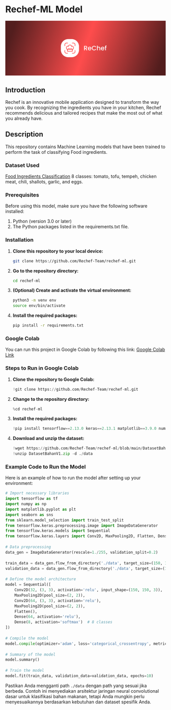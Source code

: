 # Rechef-ML Model
<img alt="banner ternaku" src="https://github.com/Rechef-Team/.github/blob/main/profile/banner.png?raw=true"><br>
## Introduction
Rechef is an innovative mobile application designed to transform the way you cook. By recognizing the ingredients you have in your kitchen, Rechef recommends delicious and tailored recipes that make the most out of what you already have.

## Description
This repository contains Machine Learning models that have been trained to perform the task of classifying Food ingredients.



### Dataset Used

[Food Ingredients Classification](https://github.com/Rechef-Team/rechef-ml/blob/main/DatasetBahanV1.zip) 8 classes: tomato, tofu, tempeh, chicken meat, chili, shallots, garlic, and eggs.

### Prerequisites

Before using this model, make sure you have the following software installed:

1. Python (version 3.0 or later)
2. The Python packages listed in the requirements.txt file.

### Installation

1. **Clone this repository to your local device:**

    ```bash
    git clone https://github.com/Rechef-Team/rechef-ml.git
    ```

2. **Go to the repository directory:**

    ```bash
    cd rechef-ml
    ```

3. **(Optional) Create and activate the virtual environment:**

    ```bash
    python3 -m venv env
    source env/bin/activate
    ```

4. **Install the required packages:**

    ```bash
    pip install -r requirements.txt
    ```

### Google Colab

You can run this project in Google Colab by following this link: [Google Colab Link](https://colab.research.google.com/drive/19T5O_GintvH6FB-X6VdfCd1rBpKJ1eEe#scrollTo=TD-ZwCEM3PqY)

### Steps to Run in Google Colab

1. **Clone the repository to Google Colab:**

    ```python
    !git clone https://github.com/Rechef-Team/rechef-ml.git
    ```

2. **Change to the repository directory:**

    ```python
    %cd rechef-ml
    ```

3. **Install the required packages:**

    ```python
    !pip install tensorflow==2.13.0 keras==2.13.1 matplotlib==3.9.0 numpy==1.24.3 scikit-learn==1.5.0 seaborn==0.13.2
    ```

4. **Download and unzip the dataset:**

    ```python
    !wget https://github.com/Rechef-Team/rechef-ml/blob/main/DatasetBahanV1.zip
    !unzip DatasetBahanV1.zip -d ./data
    ```

### Example Code to Run the Model

Here is an example of how to run the model after setting up your environment:

```python
# Import necessary libraries
import tensorflow as tf
import numpy as np
import matplotlib.pyplot as plt
import seaborn as sns
from sklearn.model_selection import train_test_split
from tensorflow.keras.preprocessing.image import ImageDataGenerator
from tensorflow.keras.models import Sequential
from tensorflow.keras.layers import Conv2D, MaxPooling2D, Flatten, Dense

# Data preprocessing
data_gen = ImageDataGenerator(rescale=1./255, validation_split=0.2)

train_data = data_gen.flow_from_directory('./data', target_size=(150, 150), batch_size=32, class_mode='categorical', subset='training')
validation_data = data_gen.flow_from_directory('./data', target_size=(150, 150), batch_size=32, class_mode='categorical', subset='validation')

# Define the model architecture
model = Sequential([
    Conv2D(32, (3, 3), activation='relu', input_shape=(150, 150, 3)),
    MaxPooling2D(pool_size=(2, 2)),
    Conv2D(64, (3, 3), activation='relu'),
    MaxPooling2D(pool_size=(2, 2)),
    Flatten(),
    Dense(64, activation='relu'),
    Dense(8, activation='softmax')  # 8 classes
])

# Compile the model
model.compile(optimizer='adam', loss='categorical_crossentropy', metrics=['accuracy'])

# Summary of the model
model.summary()

# Train the model
model.fit(train_data, validation_data=validation_data, epochs=10)
```

Pastikan Anda mengganti path `./data` dengan path yang sesuai jika berbeda. Contoh ini menyediakan arsitektur jaringan neural convolutional dasar untuk klasifikasi bahan makanan, tetapi Anda mungkin perlu menyesuaikannya berdasarkan kebutuhan dan dataset spesifik Anda.
